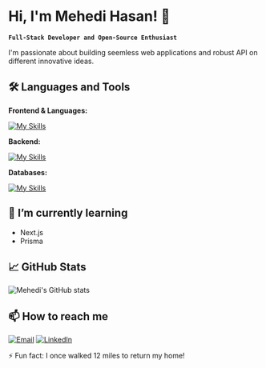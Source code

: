<!--
**Mehedi01616720009/Mehedi01616720009** is a ✨ _special_ ✨ repository because its `README.md` (this file) appears on your GitHub profile.

Here are some ideas to get you started:

- 🔭 I’m currently working on ...
- 🌱 I’m currently learning ...
- 👯 I’m looking to collaborate on ...
- 🤔 I’m looking for help with ...
- 💬 Ask me about ...
- 📫 How to reach me: ...
- 😄 Pronouns: ...
- ⚡ Fun fact: ...
-->

# Hi, I'm Mehedi Hasan! 👋

**`Full-Stack Developer and Open-Source Enthusiast`**

I'm passionate about building seemless web applications and robust API on different innovative ideas.
<!-- Currently, diving deep into DevOps and cloud-native technologies. -->

## 🛠️ Languages and Tools
**Frontend & Languages:**

[![My Skills](https://skillicons.dev/icons?i=js,ts,react)](https://skillicons.dev)

**Backend:**

[![My Skills](https://skillicons.dev/icons?i=nodejs,express,php)](https://skillicons.dev)

**Databases:**

[![My Skills](https://skillicons.dev/icons?i=mongodb,mysql,postgres)](https://skillicons.dev)

## 🌱 I’m currently learning
- Next.js
- Prisma

## 📈 GitHub Stats
![Mehedi's GitHub stats](https://github-readme-stats.vercel.app/api?username=Mehedi01616720009&show_icons=true&theme=radical)

## 📫 How to reach me
[![Email](https://img.shields.io/badge/Email-D14836?style=for-the-badge&logo=gmail&logoColor=white)](mailto:mehedi01616720009@gmail.com)
[![LinkedIn](https://img.shields.io/badge/LinkedIn-0077B5?style=for-the-badge&logo=linkedin&logoColor=white)](https://www.linkedin.com/in/mehedi-hasan-mim-448b87322)
<!-- [![Telegram](https://img.shields.io/badge/Telegram-2CA5E0?style=for-the-badge&logo=telegram&logoColor=white)](https://t.me/yourusername) -->

⚡ Fun fact: I once walked 12 miles to return my home!
